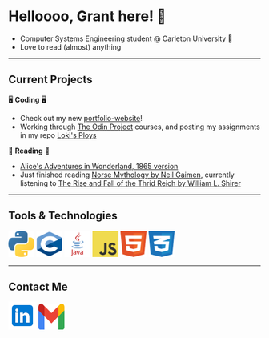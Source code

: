 # Helloooo, Grant here! 👋

- Computer Systems Engineering student @ Carleton University 🍁
- Love to read (almost) anything

---

## Current Projects

🖥️ **Coding** 🖥️

- Check out my new [portfolio-website](https://gachuzia.github.io/portfolio-website/)!
- Working through [The Odin Project](https://www.theodinproject.com/) courses, and posting my assignments in my repo [Loki's Ploys](https://gachuzia.github.io/loki-ploys)

📖 **Reading** 📖

- [Alice's Adventures in Wonderland, 1865 version](https://en.wikipedia.org/wiki/Alice%27s_Adventures_in_Wonderland)
- Just finished reading [Norse Mythology by Neil Gaimen](https://www.neilgaiman.com/works/Books/Norse+Mythology/), currently listening to [The Rise and Fall of the Thrid Reich by William L. Shirer](https://en.wikipedia.org/wiki/The_Rise_and_Fall_of_the_Third_Reich)

---

## Tools & Technologies  

<div>
    <img height="52" width="52" src="media/python.svg"/>  
    <img height="52" width="52" src="media/c.svg"/>
    <img height="52" width="52" src="media/java.svg"/>
    <img height="52" width="52" src="media/javascript.svg"/>
    <img height="52" width="52" src="media/html5.svg"/>
    <img height="52" width="52" src="media/css3.svg"/>
</div>

---

## Contact Me

[<img src="media\linkedin icon.svg" width="56" height="56">](https://www.linkedin.com/in/grant-achuzia-8259251b8/)
[<img src="media\Gmail icon.svg" width="52" height="52">](mailto:achuziaduby@gmail.com)

<!---
GAchuzia/GAchuzia is a ✨ special ✨ repository because its `README.md` (this file) appears on your GitHub profile.
You can click the Preview link to take a look at your changes.
--->
